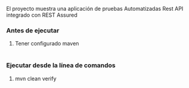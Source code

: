 El proyecto muestra una aplicación de pruebas Automatizadas Rest API integrado con REST Assured

### Antes de ejecutar
1.  Tener configurado maven
<br><br>

### Ejecutar desde la línea de comandos
1. mvn clean verify

<br><br>